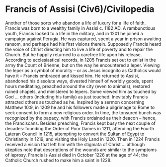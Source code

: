 # Francis of Assisi (Civ6)/Civilopedia

Another of those sorts who abandon a life of luxury for a life of faith, Francis was born to a wealthy family in Assisi c. 1182 AD. A rambunctious youth, Francis looked to a life in the military, and in 1201 he joined a campaign against Perugia. He was captured, spent a year in prison awaiting ransom, and perhaps had his first visions therein. Supposedly Francis heard the voice of Christ directing him to live a life of poverty and to repair the Church. But he happily returned to a carefree life upon his release.
According to ecclesiastical records, in 1205 Francis set out to enlist in the army the Count of Brienne, but on the way he encountered a leper. Viewing the leper as a symbol of morality – or as Jesus incognito as Catholics would have it – Francis embraced and kissed him. He returned to Assisi, abandoned his dissolute ways, divested himself of worldly goods, spent hours meditating, preached around the city (even to animals), restored ruined chapels, and ministered to lepers. Some viewed him as touched by God … others (including his family) as just touched.
Inevitably Francis attracted others as touched as he. Inspired by a sermon concerning Matthew 10:9, in 1209 he and his followers made a pilgrimage to Rome to seek consent to form a new religious order. In time, the tonsured bunch was recognized by the papacy, with Francis ordained as their deacon – hence, the Franciscans. Besides preaching, Francis kept busy the next couple of decades: founding the Order of Poor Dames in 1211, attending the Fourth Lateran Council in 1215, attempting to convert the Sultan of Egypt to Christianity in 1219, and visiting the Holy Land in 1220. Then in 1224 Francis received a vision that left him with the stigmata of Christ … although skeptics note that descriptions of the wounds are similar to the symptoms of leprosy.
Francis is Assisi died in October 1226 at the age of 44; the Catholic Church rushed to make him a saint in 1228.